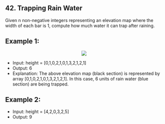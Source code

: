 ## 42. Trapping Rain Water
Given n non-negative integers representing an elevation map where the width of each bar is 1, compute how much water it can trap after raining.

## Example 1:

<p align="center">
  <img src="https://assets.leetcode.com/uploads/2018/10/22/rainwatertrap.png" />
</p>

- Input: height = [0,1,0,2,1,0,1,3,2,1,2,1]
- Output: 6
- Explanation: The above elevation map (black section) is represented by array [0,1,0,2,1,0,1,3,2,1,2,1]. In this case, 6 units of rain water (blue section) are being trapped.

## Example 2:
- Input: height = [4,2,0,3,2,5]
- Output: 9